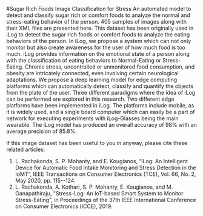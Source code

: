 #Sugar Rich Foods Image Classification for Stress 
An automated model to detect and classify sugar rich or comfort foods to analyze the normal and stress-eating behavior of the person. 
405 samples of images along with their XML files are presented here. This dataset has been originally used in iLog to detect the sugar rich foods or comfort foods to analyze the eating behaviors of the person.  In iLog, we propose a system which can not only monitor but also create awareness for the user of how much food is too much. iLog provides information on the emotional state of a person along with the classification of eating behaviors to Normal-Eating or Stress-Eating. Chronic stress, uncontrolled or unmonitored food consumption, and obesity are intricately connected, even involving certain neurological adaptations. We propose a deep learning model for edge computing platforms which can automatically detect, classify and quantify the objects from the plate of the user. Three different paradigms where the idea of iLog can be performed are explored in this research. Two different edge platforms have been implemented in iLog. The platforms include mobile, as it is widely used, and a single board computer which can easily be a part of network for executing experiments with iLog-Glasses being the main wearable. The iLog model has produced an overall accuracy of 98% with an average precision of 85.8%. 

If this image dataset has been useful to you in anyway, please cite these related articles: 
1.	L. Rachakonda, S. P. Mohanty, and E. Kougianos, “iLog: An Intelligent Device for Automatic Food Intake Monitoring and Stress Detection in the IoMT”, IEEE Transactions on Consumer Electronics (TCE), Vol. 66, No. 2, May 2020, pp. 115--124.
2.	L. Rachakonda, A. Kothari, S. P. Mohanty, E. Kougianos, and M. Ganapathiraju, "Stress-Log: An IoT-based Smart System to Monitor Stress-Eating", in Proceedings of the 37th IEEE International Conference on Consumer Electronics (ICCE), 2019.
